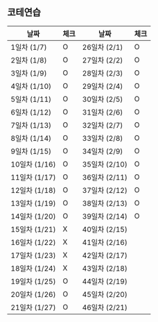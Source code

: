 ## 코테연습

| 날짜 | 체크 | 날짜 | 체크  |
| --- | --- | --- |-----|
| 1일차 (1/7) | O | 26일차 (2/1) | O   |
| 2일차 (1/8) | O | 27일차 (2/2) | O   |
| 3일차 (1/9) | O | 28일차 (2/3) | O   |
| 4일차 (1/10) | O | 29일차 (2/4) | O   |
| 5일차 (1/11) | O | 30일차 (2/5) | O   |
| 6일차 (1/12) | O | 31일차 (2/6) | O   |
| 7일차 (1/13) | O | 32일차 (2/7) | O   |
| 8일차 (1/14) | O | 33일차 (2/8) | O   |
| 9일차 (1/15) | O | 34일차 (2/9) | O   |
| 10일차 (1/16) | O | 35일차 (2/10) | O   |
| 11일차 (1/17) | O | 36일차 (2/11) | O   |
| 12일차 (1/18) | O | 37일차 (2/12) | O   |
| 13일차 (1/19) | O | 38일차 (2/13) | O   |
| 14일차 (1/20) | O | 39일차 (2/14) | O   |
| 15일차 (1/21) | X | 40일차 (2/15) |     |
| 16일차 (1/22) | X | 41일차 (2/16) |     |
| 17일차 (1/23) | X | 42일차 (2/17) |     |
| 18일차 (1/24) | X | 43일차 (2/18) |     |
| 19일차 (1/25) | O | 44일차 (2/19) |     |
| 20일차 (1/26) | O | 45일차 (2/20) |     |
| 21일차 (1/27) | O | 46일차 (2/21) |     |